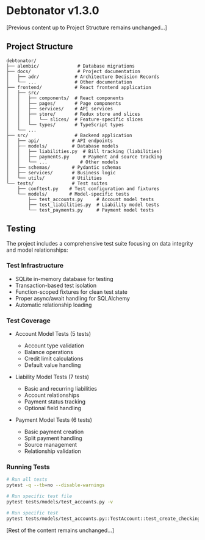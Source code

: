 # Debtonator v1.3.0

[Previous content up to Project Structure remains unchanged...]

## Project Structure

```
debtonator/
├── alembic/              # Database migrations
├── docs/                 # Project documentation
│   ├── adr/             # Architecture Decision Records
│   └── ...              # Other documentation
├── frontend/            # React frontend application
│   ├── src/
│   │   ├── components/  # React components
│   │   ├── pages/       # Page components
│   │   ├── services/    # API services
│   │   ├── store/       # Redux store and slices
│   │   │   └── slices/  # Feature-specific slices
│   │   └── types/       # TypeScript types
│   └── ...
├── src/                 # Backend application
│   ├── api/            # API endpoints
│   ├── models/         # Database models
│   │   ├── liabilities.py  # Bill tracking (liabilities)
│   │   ├── payments.py     # Payment and source tracking
│   │   └── ...            # Other models
│   ├── schemas/        # Pydantic schemas
│   ├── services/       # Business logic
│   └── utils/          # Utilities
└── tests/              # Test suites
    ├── conftest.py    # Test configuration and fixtures
    └── models/        # Model-specific tests
        ├── test_accounts.py     # Account model tests
        ├── test_liabilities.py  # Liability model tests
        └── test_payments.py     # Payment model tests
```

## Testing

The project includes a comprehensive test suite focusing on data integrity and model relationships:

### Test Infrastructure
- SQLite in-memory database for testing
- Transaction-based test isolation
- Function-scoped fixtures for clean test state
- Proper async/await handling for SQLAlchemy
- Automatic relationship loading

### Test Coverage
- Account Model Tests (5 tests)
  - Account type validation
  - Balance operations
  - Credit limit calculations
  - Default value handling

- Liability Model Tests (7 tests)
  - Basic and recurring liabilities
  - Account relationships
  - Payment status tracking
  - Optional field handling

- Payment Model Tests (6 tests)
  - Basic payment creation
  - Split payment handling
  - Source management
  - Relationship validation

### Running Tests
```bash
# Run all tests
pytest -q --tb=no --disable-warnings

# Run specific test file
pytest tests/models/test_accounts.py -v

# Run specific test
pytest tests/models/test_accounts.py::TestAccount::test_create_checking_account -v
```

[Rest of the content remains unchanged...]
